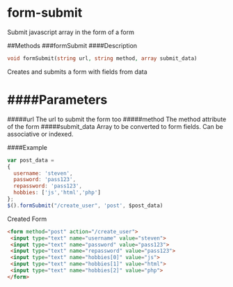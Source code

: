 # form-submit
Submit javascript array in the form of a form

##Methods 
###formSubmit
####Description
```php
void formSubmit(string url, string method, array submit_data)
```
Creates and submits a form with fields from data

####Parameters
=======
#####url
  The url to submit the form too
#####method 
  The method attribute of the form
#####submit_data 
  Array to be converted to form fields. Can be associative or indexed.
  
####Example
  ```javascript
  var post_data =
  {
    username: 'steven', 
    password: 'pass123',
    repassword: 'pass123',
    hobbies: ['js','html','php']
  };
  $().formSubmit("/create_user", 'post', $post_data)
  ```
  Created Form
  ```html
  <form method="post" action="/create_user">
   <input type="text" name="username" value="steven">
   <input type="text" name="password" value="pass123">
   <input type="text" name="repassword" value="pass123">
   <input type="text" name="hobbies[0]" value="js">
   <input type="text" name="hobbies[1]" value="html">
   <input type="text" name="hobbies[2]" value="php">
  </form>
  ```
  
  
